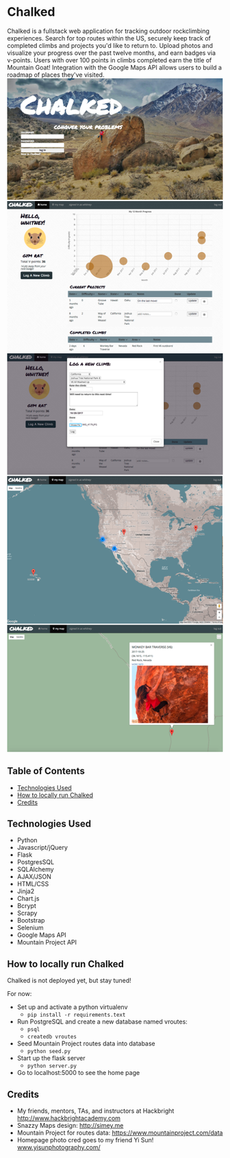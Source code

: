 # Chalked

Chalked is a fullstack web application for tracking outdoor rockclimbing experiences. Search for top routes within the US, securely keep track of completed climbs and projects you'd like to return to. Upload photos and visualize your progress over the past twelve months, and earn badges via v-points. Users with over 100 points in climbs completed earn the title of Mountain Goat! Integration with the Google Maps API allows users to build a roadmap of places they've visited. ![Chalked Homepage](/static/homepage.png)
![Chalked User Log](/static/log.png)
![Chalked New Log](/static/new_log.png)
![Chalked Map](/static/map.png)
![Chalked User](/static/user-photo.png)


## Table of Contents
* [Technologies Used](#technologiesused)
* [How to locally run Chalked](#run)
* [Credits](#credits)


## <a name="technologiesused"></a>Technologies Used

* Python
* Javascript/jQuery
* Flask
* PostgresSQL
* SQLAlchemy
* AJAX/JSON
* HTML/CSS
* Jinja2
* Chart.js
* Bcrypt
* Scrapy
* Bootstrap
* Selenium
* Google Maps API
* Mountain Project API


## <a name="run"></a>How to locally run Chalked
Chalked is not deployed yet, but stay tuned!

For now:

* Set up and activate a python virtualenv
    * `pip install -r requirements.text`
* Run PostgreSQL and create a new database named vroutes:
    * `psql`
    * `createdb vroutes`
* Seed Mountain Project routes data into database
    * `python seed.py`
* Start up the flask server
    * `python server.py`
* Go to localhost:5000 to see the home page

## <a name="credits"></a>Credits

* My friends, mentors, TAs, and instructors at Hackbright http://www.hackbrightacademy.com
* Snazzy Maps design: http://simey.me 
* Mountain Project for routes data: https://www.mountainproject.com/data
* Homepage photo cred goes to my friend Yi Sun! www.yisunphotography.com/





